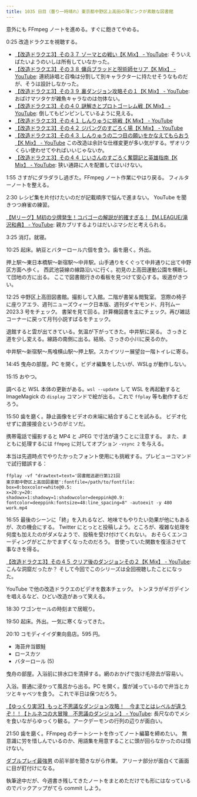 ```yaml
---
title: 1035 日目（曇り一時晴れ）東京都中野区上高田の薄ピンクが素敵な図書館
---
```


意外にも FFmpeg ノートを進める。すぐに飽きてやめる。

0:25 改造ドラクエを視聴する。

* [【改造ドラクエ3】その３７ ゾーマとの戦い【K Mix】 - YouTube](https://www.youtube.com/watch?v=aYfndLdkknQ):
  そういえばたいようのいしは所有していなかった。
* [【改造ドラクエ3】その３８ 傭兵ブラッドと呪術師セリア【K Mix】 - YouTube](https://www.youtube.com/watch?v=TNQ7hGy3ul8):
  連続詠唱と召喚は分割して別キャラクターに持たせそうなものだが、そうは設計しなかった。
* [【改造ドラクエ3】その３９ 裏ダンジョン攻略その１【K Mix】 - YouTube](https://www.youtube.com/watch?v=KFpXOcqpsk4):
  おばけマツタケが雑魚キャラなのは勿体ない。
* [【改造ドラクエ3】その４０ 謎解きとプロトゴーレム戦【K Mix】 - YouTube](https://www.youtube.com/watch?v=c8_NYUrHW_o):
  倒してもピンピンしているように見える。
* [【改造ドラクエ3】その４１ しんりゅうに挑戦【K Mix】 - YouTube](https://www.youtube.com/watch?v=CxuwoLU3wSc)
* [【改造ドラクエ3】その４２ ジパングのすごろく場【K Mix】 - YouTube](https://www.youtube.com/watch?v=PhdmcOmYWdw)
* [【改造ドラクエ3】その４３ しんりゅうの二つ目の願いをかなえてもらおう【K Mix】 - YouTube](https://www.youtube.com/watch?v=23qghLGppCI)
  この改造は余計な仕様変更が多い気がする。ザオリクくらい使わせてやればいいじゃないか。
* [【改造ドラクエ3】その４４ じいさんのすごろく奮闘記と英雄指南【K Mix】 - YouTube](https://www.youtube.com/watch?v=1oLpWFfHOWI):
  狭い通路に人を配置してはいけない。

1:55 さすがにダラダラし過ぎた。FFmpeg ノート作業にやはり戻る。
フィルターノートを整える。

2:30 レシピ集を片付けたいのだが記載順序で悩んで進まない。
YouTube を聞きつつ麻雀の練習。

[【Mリーグ】M初の少牌発生！コバゴーの解説が的確すぎる！【M.LEAGUE/滝沢和典】 - YouTube](https://www.youtube.com/watch?v=BL-CFfihR-c):
親カブリするよりはだいぶマシだと考えられる。

3:25 消灯。就寝。

10:25 起床。納豆とバターロール六個を食う。歯を磨く。外出。

押上駅～東日本橋駅～新宿駅～中井駅。山手通りをくぐって中井通りに出て中野区方面へ歩く。
西武池袋線の線路沿いに行く。初見の上高田運動公園を横断して団地の方に出る。
ここで図書館行きの看板を見つけて安心する。坂道がきつい。

12:25 中野区上高田図書館。撮影して入館。二階が書架＆閲覧室。
窓際の椅子に座りアエラ、週刊ニューズウィーク日本版、週刊ダイヤモンド、月刊ムー 2023.3 号をチェック。
書架を見て回る。計算機図書を主にチェック。再び雑誌コーナーに戻って月刊小説すばるをチェック。

退館すると雲が出てきている。気温が下がってきた。中井駅に戻る。
さっきと道を少し変える。線路の南側に出る。結局、さっきの小川に戻るのか。

中井駅～新宿駅～馬喰横山駅～押上駅。スカイツリー展望台一階トイレに寄る。

14:45 曳舟の部屋。PC を開く。ビデオ編集をしたいが、WSLg が動作しない。

15:15 おやつ。

調べると WSL 本体の更新がある。`wsl --update` して WSL を再起動すると
ImageMagick の `display` コマンドで絵が出る。これで `ffplay` 等も動作するだろう。

15:50 歯を磨く。静止画像をビデオの末端に結合することを試みる。
ビデオ化せずに直接接合というのがミソだ。

携帯電話で撮影すると MP4 と JPEG で寸法が違うことに注意する。
また、まともに処理するには `ffmpeg` に対してオプション `-vsync 2` を与える。

本当は先週時点でやりたかったフォント使用にも挑戦する。プレビューコマンドで試行錯誤する：

```console
ffplay -vf "drawtext=text='図書館逃避行第121回
東京都中野区上高田図書館':fontfile=/path/to/fontfile:
box=0:boxcolor=white@0.5:
x=20:y=20:
shadowx=1:shadowy=1:shadowcolor=deeppink@0.9:
fontcolor=deeppink:fontsize=48:line_spacing=8" -autoexit -y 480 work.mp4
```

16:55 最後のシーンに「終」を入れるなど、地味でもやりたい効果が他にもあるが、次の機会にする。
Twitter にとっとと投稿しよう。ところが、複雑な処理を何度も加えたのがダメなようで、投稿を受け付けてくれない。
おそらくエンコーディングがどこかでまずくなったのだろう。
昔使っていた関数を復活させて事なきを得る。

[【改造ドラクエ3】その４５ クリア後のダンジョンその２【K Mix】 - YouTube](https://www.youtube.com/watch?v=WbMNQ_dQZNo):
こんな洞窟だったか？ そして今回でこのシリーズは全回視聴したことになった。

YouTube で他の改造ドラクエのビデオを数本チェック。
トンヌラがギガデインを唱えるなど、ひどい改造があって笑える。

18:30 ワゴンセールの時刻まで居眠り。

19:50 起床。外出。一気に寒くなってきた。

20:10 コモディイイダ東向島店。595 円。

* 海苔弁当銀鮭
* ロースカツ
* バターロール (5)

曳舟の部屋。入浴前に排水口を清掃する。網のおかげで抜け毛除去が容易い。

入浴。普通に浸かって風呂から出る。PC を開く。腹が減っているので弁当とカツとキャベツを食う。
これで半日は保つだろう。

[【ゆっくり実況】もっと不思議なダンジョン攻略！　今までとはレベルが違うぞ！！【トルネコの大冒険　不思議のダンジョン】 - YouTube](https://www.youtube.com/watch?v=BCY8zqvNh58):
長尺なのでメシを食いながらゆっくり観る。アークデーモンの行列の辺りが面白い。

21:50 歯を磨く。FFmpeg のチートシートを作ってノート編纂を締めたい。
無意識に労を惜しんでいるのか、用語集を用意することに頭が回らなかったのは情けない。

[ダブルプレイ最強男](https://www.youtube.com/watch?v=Z20saLL3jSs) の前半部を聞きながら作業。
アリーナ部分が面白くて画面に目が釘付けになる。

執筆途中だが、今週書き残してきたノートをまとめただけでも形にはなっているのでバックアップがてら commit しよう。
